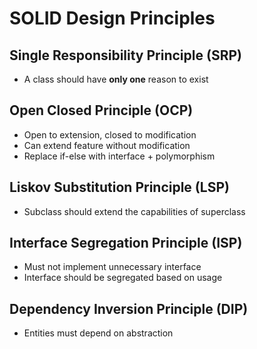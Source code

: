 # SOLID Design Principles

## Single Responsibility Principle (SRP)

* A class should have **only one** reason to exist

## Open Closed Principle (OCP)

* Open to extension, closed to modification
* Can extend feature without modification
* Replace if-else with interface + polymorphism

## Liskov Substitution Principle (LSP)

* Subclass should extend the capabilities of superclass

## Interface Segregation Principle (ISP)

* Must not implement unnecessary interface
* Interface should be segregated based on usage

## Dependency Inversion Principle (DIP)

* Entities must depend on abstraction
